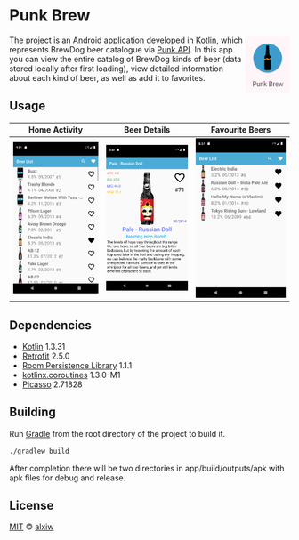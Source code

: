 # Punk Brew

<img align="right" width="80" src="img/sample-icon.png">

The project is an Android application developed in [Kotlin](https://github.com/JetBrains/kotlin), which represents BrewDog beer catalogue via [Punk API](https://punkapi.com). In this app you can view the entire catalog of BrewDog kinds of beer (data stored locally after first loading), view detailed information about each kind of beer, as well as add it to favorites.

## Usage

Home Activity                       | Beer Details                       | Favourite Beers                        
:----------------------------------:|:----------------------------------:|:--------------------------------------:
![Home Activity](img/sample-01.png) | ![Beer Details](img/sample-02.png) | ![Favourite Beers](img/sample-03.png)  

## Dependencies

* [Kotlin](https://github.com/JetBrains/kotlin) 1.3.31
* [Retrofit](https://square.github.io/retrofit/) 2.5.0
* [Room Persistence Library](https://developer.android.com/topic/libraries/architecture/room) 1.1.1
* [kotlinx.coroutines](https://github.com/Kotlin/kotlinx.coroutines) 1.3.0-M1
* [Picasso](https://github.com/square/picasso) 2.71828

## Building

Run [Gradle](https://github.com/gradle/gradle) from the root directory of the project to build it.

``` bash
./gradlew build
```

After completion there will be two directories in app/build/outputs/apk with apk files for debug and release.

## License

[MIT](LICENSE) © [alxiw](https://github.com/alxiw)
